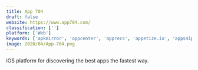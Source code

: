 ```yaml
---
title: App 704
draft: false 
website: https://www.app704.com/
classification: ['']
platform: ['Web']
keywords: ['apkmirror', 'appcenter', 'apprecs', 'appetize.io', 'apps4iphone', 'brutal_street', 'cyder', 'cydia', 'f-droid', 'flawless', 'gonative.io', 'hydia', 'kumulos', 'openappmkt.mobi', 'phoneview', 'product_hunt', 'your_porter_app', 'zestia', 'apptalk.ninja', 'inojb', 'iosemus']
image: 2020/04/App-704.png
---
```

iOS platform for discovering the best apps the fastest way.
